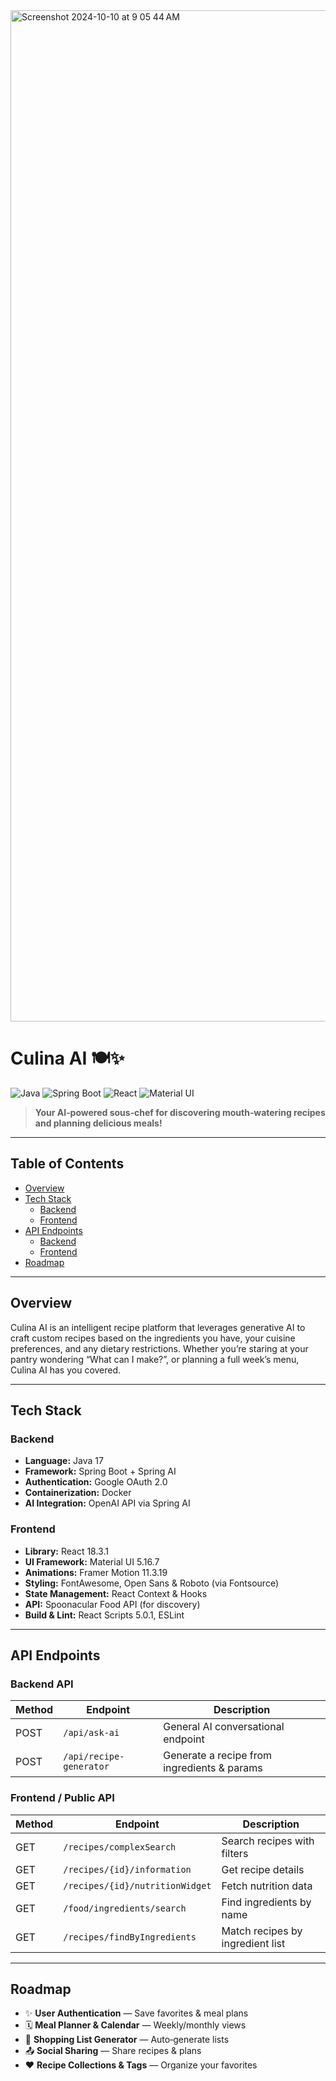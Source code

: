 <img width="1618" alt="Screenshot 2024-10-10 at 9 05 44 AM" src="https://github.com/user-attachments/assets/78e2d6d8-136a-4f78-8bfa-93bee4c45baf" />

# Culina AI 🍽️✨

![Java](https://img.shields.io/badge/Java-17-orange)
![Spring Boot](https://img.shields.io/badge/SpringBoot-Latest-green)
![React](https://img.shields.io/badge/React-18.3.1-blue)
![Material UI](https://img.shields.io/badge/Material%20UI-5.16.7-blueviolet)

> **Your AI‑powered sous‑chef for discovering mouth‑watering recipes and planning delicious meals!**

---

## Table of Contents

- [Overview](#overview)
- [Tech Stack](#tech-stack)  
  - [Backend](#backend)  
  - [Frontend](#frontend)  
- [API Endpoints](#api-endpoints)  
  - [Backend](#backend-api)  
  - [Frontend](#frontend-api)  
- [Roadmap](#roadmap)

---

## Overview

Culina AI is an intelligent recipe platform that leverages generative AI to craft custom recipes based on the ingredients you have, your cuisine preferences, and any dietary restrictions. Whether you’re staring at your pantry wondering “What can I make?”, or planning a full week’s menu, Culina AI has you covered.

---

## Tech Stack

### Backend

- **Language:** Java 17  
- **Framework:** Spring Boot + Spring AI  
- **Authentication:** Google OAuth 2.0  
- **Containerization:** Docker  
- **AI Integration:** OpenAI API via Spring AI  

### Frontend

- **Library:** React 18.3.1  
- **UI Framework:** Material UI 5.16.7  
- **Animations:** Framer Motion 11.3.19  
- **Styling:** FontAwesome, Open Sans & Roboto (via Fontsource)  
- **State Management:** React Context & Hooks  
- **API:** Spoonacular Food API (for discovery)  
- **Build & Lint:** React Scripts 5.0.1, ESLint  

---

## API Endpoints

### Backend API

| Method | Endpoint                   | Description                                  |
| ------ | -------------------------- | -------------------------------------------- |
| POST   | `/api/ask-ai`              | General AI conversational endpoint           |
| POST   | `/api/recipe-generator`    | Generate a recipe from ingredients & params  |

### Frontend / Public API

| Method | Endpoint                           | Description                          |
| ------ | ---------------------------------- | ------------------------------------ |
| GET    | `/recipes/complexSearch`           | Search recipes with filters          |
| GET    | `/recipes/{id}/information`        | Get recipe details                   |
| GET    | `/recipes/{id}/nutritionWidget`    | Fetch nutrition data                 |
| GET    | `/food/ingredients/search`         | Find ingredients by name             |
| GET    | `/recipes/findByIngredients`       | Match recipes by ingredient list     |

---

## Roadmap

- ✨ **User Authentication** — Save favorites & meal plans  
- 🗓️ **Meal Planner & Calendar** — Weekly/monthly views  
- 🛒 **Shopping List Generator** — Auto‑generate lists  
- 📤 **Social Sharing** — Share recipes & plans  
- ❤️ **Recipe Collections & Tags** — Organize your favorites  

